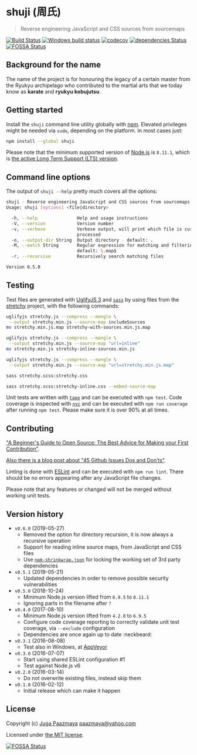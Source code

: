 # shuji (周氏)

> Reverse engineering JavaScript and CSS sources from sourcemaps

[![Build Status](https://travis-ci.org/paazmaya/shuji.svg?branch=master)](https://travis-ci.org/paazmaya/shuji)
[![Windows build status](https://ci.appveyor.com/api/projects/status/pfplexeaehjvwel3/branch/master?svg=true)](https://ci.appveyor.com/project/paazmaya/shuji/branch/master)
[![codecov](https://codecov.io/gh/paazmaya/shuji/branch/master/graph/badge.svg)](https://codecov.io/gh/paazmaya/shuji)
[![dependencies Status](https://david-dm.org/paazmaya/shuji/status.svg)](https://david-dm.org/paazmaya/shuji)
[![FOSSA Status](https://app.fossa.io/api/projects/git%2Bgithub.com%2Fpaazmaya%2Fshuji.svg?type=shield)](https://app.fossa.io/projects/git%2Bgithub.com%2Fpaazmaya%2Fshuji?ref=badge_shield)

## Background for the name

The name of the project is for honouring the legacy of a certain master from the Ryukyu archipelago who contributed to the martial arts that we today know as **karate** and **ryukyu kobujutsu**.

## Getting started

Install the `shuji` command line utility globally with [npm](https://www.npmjs.com/).
Elevated privileges might be needed via `sudo`, depending on the platform. In most cases just:

```sh
npm install --global shuji
```

Please note that the minimum supported version of [Node.js](https://nodejs.org/en/) is `8.11.1`, which is [the active Long Term Support (LTS) version](https://github.com/nodejs/Release#release-schedule).

## Command line options

The output of `shuji --help` pretty much covers all the options:

```sh
shuji - Reverse engineering JavaScript and CSS sources from sourcemaps
Usage: shuji [options] <file|directory>

  -h, --help               Help and usage instructions
  -V, --version            Version number
  -v, --verbose            Verbose output, will print which file is currently being
                           processed
  -o, --output-dir String  Output directory - default: .
  -M, --match String       Regular expression for matching and filtering files -
                           default: \.map$
  -r, --recursive          Recursively search matching files

Version 0.5.0
```

## Testing

Test files are generated with [UglifyJS 3](https://www.npmjs.com/package/uglify-js) and
[`sass`](https://sass-lang.com/install)
by using files from the [stretchy](https://github.com/LeaVerou/stretchy) project,
with the following commands:

```sh
uglifyjs stretchy.js --compress --mangle \
 --output stretchy.min.js --source-map includeSources
mv stretchy.min.js.map stretchy-with-sources.min.js.map

uglifyjs stretchy.js --compress --mangle \
 --output stretchy.min.js --source-map "url=inline"
mv stretchy.min.js stretchy-inline-sources.min.js

uglifyjs stretchy.js --compress --mangle \
 --output stretchy.min.js --source-map "url=stretchy.min.js.map"

sass stretchy.scss:stretchy.css

sass stretchy.scss:stretchy-inline.css --embed-source-map
```

Unit tests are written with [`tape`](https://github.com/substack/tape) and can be executed with `npm test`.
Code coverage is inspected with [`nyc`](https://github.com/istanbuljs/nyc) and
can be executed with `npm run coverage` after running `npm test`.
Please make sure it is over 90% at all times.

## Contributing

["A Beginner's Guide to Open Source: The Best Advice for Making your First Contribution"](http://www.erikaheidi.com/blog/a-beginners-guide-to-open-source-the-best-advice-for-making-your-first-contribution/).

[Also there is a blog post about "45 Github Issues Dos and Don’ts"](https://davidwalsh.name/45-github-issues-dos-donts).

Linting is done with [ESLint](http://eslint.org) and can be executed with `npm run lint`.
There should be no errors appearing after any JavaScript file changes.

Please note that any features or changed will not be merged without working unit tests.

## Version history

* `v0.6.0` (2019-05-27)
  - Removed the option for directory recursion, it is now always a recursive operation
  - Support for reading inline source maps, from JavaScript and CSS files
  - Use [`npm-shrinkwrap.json`](https://docs.npmjs.com/files/shrinkwrap.json) for locking the working set of 3rd party dependencies
* `v0.5.1` (2019-05-21)
  - Updated dependencies in order to remove possible security vulnerabilities
* `v0.5.0` (2018-10-24)
  - Minimum Node.js version lifted from `6.9.5` to `8.11.1`
  - Ignoring parts in the filename after `?`
* `v0.4.0` (2017-08-10)
  - Minimum Node.js version lifted from `4.2.0` to `6.9.5`
  - Configure code coverage reporting to correctly validate unit test coverage, via `--exclude` configuration
  - Dependencies are once again up to date :neckbeard:
* `v0.3.1` (2016-08-08)
  - Test also in Windows, at [AppVeyor](https://ci.appveyor.com/project/paazmaya/shuji)
* `v0.3.0` (2016-07-07)
  - Start using shared ESLint configuration #1
  - Test against Node.js v6
* `v0.2.0` (2016-03-14)
  - Do not overwrite existing files, instead skip them
* `v0.1.0` (2016-02-12)
  - Initial release which can make it happen

## License

Copyright (c) [Juga Paazmaya](https://paazmaya.fi) <paazmaya@yahoo.com>

Licensed under [the MIT license](./LICENSE).


[![FOSSA Status](https://app.fossa.io/api/projects/git%2Bgithub.com%2Fpaazmaya%2Fshuji.svg?type=large)](https://app.fossa.io/projects/git%2Bgithub.com%2Fpaazmaya%2Fshuji?ref=badge_large)
